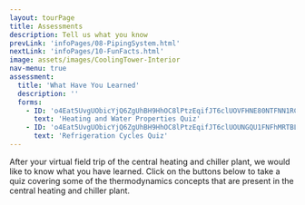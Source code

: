 ```yaml
---
layout: tourPage
title: Assessments
description: Tell us what you know
prevLink: 'infoPages/08-PipingSystem.html'
nextLink: 'infoPages/10-FunFacts.html'
image: assets/images/CoolingTower-Interior
nav-menu: true
assessment:
  title: 'What Have You Learned'
  description: ''
  forms:
    - ID: 'o4Eat5UvgUObicYjQ6ZgUhBH9HhOC8lPtzEqifJT6clUOVFHNE80NTFNN1RCRjlZMk0zVFpERDJBVC4u'
      text: 'Heating and Water Properties Quiz'
    - ID: 'o4Eat5UvgUObicYjQ6ZgUhBH9HhOC8lPtzEqifJT6clUOUNGQU1FNFhMRTBLREc1RENEOUwyREtLQy4u'
      text: 'Refrigeration Cycles Quiz'
---
```

After your virtual field trip of the central heating and chiller plant, we would like to know
what you have learned. Click on the buttons below to take a quiz covering some of the
thermodynamics concepts that are present in the central heating and chiller plant.

